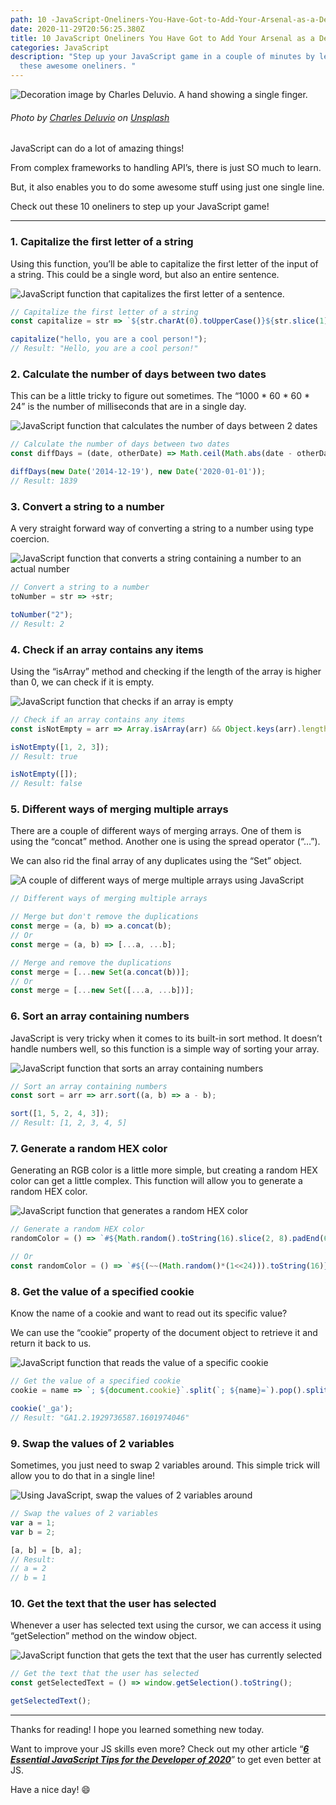 ```yaml
---
path: 10 -JavaScript-Oneliners-You-Have-Got-to-Add-Your-Arsenal-as-a-Developer
date: 2020-11-29T20:56:25.380Z
title: 10 JavaScript Oneliners You Have Got to Add Your Arsenal as a Developer
categories: JavaScript
description: "Step up your JavaScript game in a couple of minutes by learning
  these awesome oneliners. "
---
```

![Decoration image by Charles Deluvio. A hand showing a single finger.](../../assets/one-bg.jpg)

###### Photo by [Charles Deluvio](https://unsplash.com/@charlesdeluvio?utm_source=unsplash&utm_medium=referral&utm_content=creditCopyText) on [Unsplash](https://unsplash.com/s/photos/one?utm_source=unsplash&utm_medium=referral&utm_content=creditCopyText)

JavaScript can do a lot of amazing things!

From complex frameworks to handling API’s, there is just SO much to learn.

But, it also enables you to do some awesome stuff using just one single line.

Check out these 10 oneliners to step up your JavaScript game!

<hr/>

### 1. Capitalize the first letter of a string

Using this function, you’ll be able to capitalize the first letter of the input of a string. This could be a single word, but also an entire sentence.

![JavaScript function that capitalizes the first letter of a sentence.](../../assets/one-1.png)

```javascript
// Capitalize the first letter of a string
const capitalize = str => `${str.charAt(0).toUpperCase()}${str.slice(1)}`;

capitalize("hello, you are a cool person!");
// Result: "Hello, you are a cool person!"
```

### 2. Calculate the number of days between two dates

This can be a little tricky to figure out sometimes. The “1000 \* 60 \* 60 * 24” is the number of milliseconds that are in a single day.

![JavaScript function that calculates the number of days between 2 dates](../../assets/one-2.png)

```javascript
// Calculate the number of days between two dates
const diffDays = (date, otherDate) => Math.ceil(Math.abs(date - otherDate) / (1000 * 60 * 60 * 24));

diffDays(new Date('2014-12-19'), new Date('2020-01-01'));
// Result: 1839
```

### 3. Convert a string to a number

A very straight forward way of converting a string to a number using type coercion.

![JavaScript function that converts a string containing a number to an actual number](../../assets/one-3.png)

```javascript
// Convert a string to a number
toNumber = str => +str;

toNumber("2");
// Result: 2
```

### 4. Check if an array contains any items

Using the “isArray” method and checking if the length of the array is higher than 0, we can check if it is empty.

![JavaScript function that checks if an array is empty](../../assets/one-4.png)

```javascript
// Check if an array contains any items
const isNotEmpty = arr => Array.isArray(arr) && Object.keys(arr).length > 0;

isNotEmpty([1, 2, 3]);
// Result: true

isNotEmpty([]);
// Result: false
```

### 5. Different ways of merging multiple arrays

There are a couple of different ways of merging arrays. One of them is using the “concat” method. Another one is using the spread operator (“…”).

We can also rid the final array of any duplicates using the “Set” object.

![A couple of different ways of merge multiple arrays using JavaScript](../../assets/one-5.png)

```javascript
// Different ways of merging multiple arrays

// Merge but don't remove the duplications
const merge = (a, b) => a.concat(b);
// Or
const merge = (a, b) => [...a, ...b];

// Merge and remove the duplications
const merge = [...new Set(a.concat(b))];
// Or
const merge = [...new Set([...a, ...b])];
```

### 6. Sort an array containing numbers

JavaScript is very tricky when it comes to its built-in sort method. It doesn’t handle numbers well, so this function is a simple way of sorting your array.

![JavaScript function that sorts an array containing numbers](../../assets/one-6.png)

```javascript
// Sort an array containing numbers
const sort = arr => arr.sort((a, b) => a - b);

sort([1, 5, 2, 4, 3]);
// Result: [1, 2, 3, 4, 5]
```

### 7. Generate a random HEX color

Generating an RGB color is a little more simple, but creating a random HEX color can get a little complex. This function will allow you to generate a random HEX color.

![JavaScript function that generates a random HEX color](../../assets/one-7.png)

```javascript
// Generate a random HEX color
randomColor = () => `#${Math.random().toString(16).slice(2, 8).padEnd(6, '0')}`;

// Or
const randomColor = () => `#${(~~(Math.random()*(1<<24))).toString(16)}`;
```

### 8. Get the value of a specified cookie

Know the name of a cookie and want to read out its specific value?

We can use the “cookie” property of the document object to retrieve it and return it back to us.

![JavaScript function that reads the value of a specific cookie](../../assets/one-8.png)

```javascript
// Get the value of a specified cookie
cookie = name => `; ${document.cookie}`.split(`; ${name}=`).pop().split(';').shift();

cookie('_ga');
// Result: "GA1.2.1929736587.1601974046"
```

### 9. Swap the values of 2 variables

Sometimes, you just need to swap 2 variables around. This simple trick will allow you to do that in a single line!

![Using JavaScript, swap the values of 2 variables around](../../assets/one-9.png)

```javascript
// Swap the values of 2 variables
var a = 1;
var b = 2;

[a, b] = [b, a];
// Result: 
// a = 2
// b = 1
```

### 10. Get the text that the user has selected

Whenever a user has selected text using the cursor, we can access it using “getSelection” method on the window object.

![JavaScript function that gets the text that the user has currently selected](../../assets/one-10.png)

```javascript
// Get the text that the user has selected
const getSelectedText = () => window.getSelection().toString();

getSelectedText();
```

<hr/>

Thanks for reading! I hope you learned something new today.

Want to improve your JS skills even more? Check out my other article “***[6 Essential JavaScript Tips for the Developer of 2020](/blog/6-essential-javascript-tips-for-the-developer-of-2020/)***” to get even better at JS.

Have a nice day! 😄